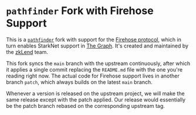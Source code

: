 # `pathfinder` Fork with Firehose Support

This is a [`pathfinder`](https://github.com/eqlabs/pathfinder) fork with support for the [Firehose protocol](https://firehose.streamingfast.io/), which in turn enables StarkNet support in [The Graph](https://thegraph.com/). It's created and maintained by the [zkLend](https://zklend.com/) team.

This fork syncs the `main` branch with the upstream continuously, after which it applies a single commit replacing the `README.md` file with the one you're reading right now. The actual code for Firehose support lives in another branch `patch`, which always builds on the latest `main` branch.

Whenever a version is released on the upstream project, we will make the same release except with the patch applied. Our release would essentially be the patch branch rebased on the corresponding upstream tag.
